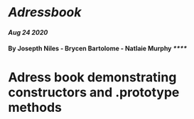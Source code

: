 # _Adressbook_

#### _Aug 24 2020_

#### By Josepth Niles  - Brycen Bartolome -  Natlaie Murphy _****_

# Adress book demonstrating constructors and .prototype methods 